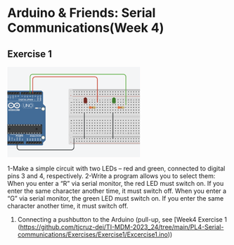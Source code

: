 # Arduino & Friends: Serial Communications(Week 4)


## Exercise 1

<img src="circuit1.png"  alt="Circuit assembly used on this Exercise class" width="60%" height="auto">

1-Make a simple circuit with two LEDs – red and green, connected to digital pins 3 and 4, respectively.
2-Write a program allows you to select them:
    When you enter a “R” via serial monitor, the red LED must switch on. If you enter the 	same character another time, it must switch off.
    When you enter a “G” via serial monitor, the green LED must switch on. If you enter the same character another time, it must switch off.

1. Connecting a pushbutton to the Arduino (pull-up, see [Week4 Exercise 1 (https://github.com/tjcruz-dei/TI-MDM-2023_24/tree/main/PL4-Serial-communications/Exercises/Exercise1/Excercise1.ino))
